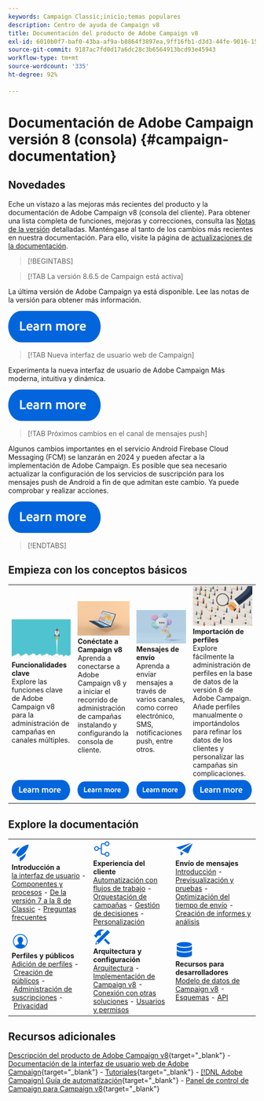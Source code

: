 ```yaml
---
keywords: Campaign Classic;inicio;temas populares
description: Centro de ayuda de Campaign v8
title: Documentación del producto de Adobe Campaign v8
exl-id: 6010b0f7-baf0-43ba-af9a-b8864f3897ea,9ff16fb1-d3d3-44fe-9016-15abffdbc74e
source-git-commit: 9187ac7fd0d17a6dc28c3b6564913bcd93e45943
workflow-type: tm+mt
source-wordcount: '335'
ht-degree: 92%

---
```


# Documentación de Adobe Campaign versión 8 (consola) {#campaign-documentation}

## Novedades

Eche un vistazo a las mejoras más recientes del producto y la documentación de Adobe Campaign v8 (consola del cliente). Para obtener una lista completa de funciones, mejoras y correcciones, consulta las [Notas de la versión](start/release-notes.md) detalladas. Manténgase al tanto de los cambios más recientes en nuestra documentación. Para ello, visite la página de [actualizaciones de la documentación](start/documentation-updates.md).

>[!BEGINTABS]

>[!TAB La versión 8.6.5 de Campaign está activa]

La última versión de Adobe Campaign ya está disponible. Lee las notas de la versión para obtener más información.

[![imagen](assets/do-not-localize/learn-more-button.svg)](start/release-notes.md#release-8-6-5)


>[!TAB Nueva interfaz de usuario web de Campaign]

Experimenta la nueva interfaz de usuario de Adobe Campaign Más moderna, intuitiva y dinámica.

[![imagen](assets/do-not-localize/learn-more-button.svg)](start/campaign-ui.md#ac-web-ui)


>[!TAB Próximos cambios en el canal de mensajes push]

Algunos cambios importantes en el servicio Android Firebase Cloud Messaging (FCM) se lanzarán en 2024 y pueden afectar a la implementación de Adobe Campaign. Es posible que sea necesario actualizar la configuración de los servicios de suscripción para los mensajes push de Android a fin de que admitan este cambio. Ya puede comprobar y realizar acciones.

[![imagen](assets/do-not-localize/learn-more-button.svg)](../technotes/upgrades/push-technote.md)



>[!ENDTABS]

## Empieza con los conceptos básicos

<table style="table-layout:fixed">
  <tr style="border: 0;">
    <td>
    <a href="start/whats-new.md"><img src="assets/do-not-localize/start-capabilities.png"></a>
    <div><strong>Funcionalidades clave</strong><br/>Explore las funciones clave de Adobe Campaign v8 para la administración de campañas en canales múltiples.</div>
    </td>
    <td>
    <a href="start/connect.md"><img src="assets/do-not-localize/start-connect.jpeg"></a>
    <div><strong>Conéctate a Campaign v8</strong><br/>Aprenda a conectarse a Adobe Campaign v8 y a iniciar el recorrido de administración de campañas instalando y configurando la consola de cliente.</div><br/>
    </td>
    <td>
    <a href="start/create-message.md"><img src="assets/do-not-localize/start-send.jpeg"></a>
    <div><strong>Mensajes de envío</strong><br/>Aprenda a enviar mensajes a través de varios canales, como correo electrónico, SMS, notificaciones push, entre otros.
    </div></td>
    <td>
    <a href="audiences/create-profiles.md"><img src="assets/do-not-localize/start-profiles.png"></a>
    <div><strong>Importación de perfiles</strong><br/>Explore fácilmente la administración de perfiles en la base de datos de la versión 8 de Adobe Campaign. Añade perfiles manualmente o importándolos para refinar los datos de los clientes y personalizar las campañas sin complicaciones.</div>
    </td>
  </tr>
  <tr style="border: 0;">
    <td align="center"><a href="start/whats-new.md"><img src="assets/do-not-localize/learn-more-button.svg"></a></td>
    <td align="center"><a href="start/connect.md"><img src="assets/do-not-localize/learn-more-button.svg"></a></td>
    <td align="center"><a href="start/create-message.md"><img src="assets/do-not-localize/learn-more-button.svg"></a></td>
    <td align="center"><a href="audiences/create-profiles.md"><img src="assets/do-not-localize/learn-more-button.svg"></a></td>
    </tr>
</table>

## Explore la documentación

<table style="table-layout:auto">
  <tr style="border: 0;">
    <td>
      <img src="assets/do-not-localize/icon-start.svg" width="35px">
    <br/>
      <strong>Introducción a</strong><br/><a href="start/campaign-ui.md">la interfaz de usuario</a> - <a href="start/ac-components.md">Componentes y procesos</a> - <a href="start/v7-to-v8.md">De la versión 7 a la 8 de Classic</a> - <a href="start/campaign-faq.md">Preguntas frecuentes</a>
    </td>
    <td>
      <img src="assets/do-not-localize/icon-experience.svg" width="35px">
    <br/>
      <strong>Experiencia del cliente</strong><br/><a href="../automation/workflow/about-workflows.md" target="_blank">Automatización con flujos de trabajo</a> - <a href="../automation/campaigns/set-up-campaigns.md" target="_blank">Orquestación de campañas</a> - <a href="interaction/interaction.md">Gestión de decisiones</a> - <a href="send/personalize.md">Personalización</a>
    </td>
    <td>
      <img src="assets/do-not-localize/icon-send.svg" width="35px">
    <br/>
      <strong>Envío de mensajes</strong><br/><a href="start/create-message.md">Introducción</a> - <a href="send/preview-and-proof.md">Previsualización y pruebas</a> - <a href="send/predictive.md">Optimización del tiempo de envío</a> - <a href="reporting/gs-reporting.md">Creación de informes y análisis</a>
    </td>
  </tr>
  <tr style="border: 0;">
    <td>
      <img src="assets/do-not-localize/icon_profile-audience.svg" width="35px">
    <br/>
      <strong>Perfiles y públicos</strong><br/><a href="audiences/create-profiles.md">Adición de perfiles</a> - <a href="audiences/create-audiences.md">Creación de públicos</a> - <a href="start/subscriptions.md">Administración de suscripciones</a> - <a href="start/privacy.md">Privacidad</a>
    </td>
    <td>
      <img src="assets/do-not-localize/icon-configure.svg" width="35px">
    <br/>
      <strong>Arquitectura y configuración</strong><br/><a href="architecture/architecture.md">Arquitectura</a> - <a href="start/implement.md">Implementación de Campaign v8</a> - <a href="connect/integration.md">Conexión con otras soluciones</a> - <a href="start/gs-permissions.md">Usuarios y permisos</a>
    </td>
    <td>
      <img src="assets/do-not-localize/icon-dev.svg" width="35px">
    <br/>
      <strong>Recursos para desarrolladores</strong><br/><a href="dev/datamodel.md">Modelo de datos de Campaign v8</a> - <a href="dev/schemas.md">Esquemas</a> - <a href="dev/api.md">API</a>
    </td>
  </tr>
</table>

## Recursos adicionales

[Descripción del producto de Adobe Campaign v8](https://helpx.adobe.com/es/legal/product-descriptions/adobe-campaign-managed-cloud-services.html){target="_blank"} - [Documentación de la interfaz de usuario web de Adobe Campaign](https://experienceleague.adobe.com/docs/campaign-web/v8/campaign-web-home.html?lang=es){target="_blank"} - [Tutoriales](https://experienceleague.adobe.com/docs/campaign-learn/tutorials/overview.html?lang=es){target="_blank"} - [[!DNL Adobe Campaign] Guía de automatización](https://experienceleague.adobe.com/docs/campaign/automation/home.html?lang=es){target="_blank"} - [Panel de control de Campaign para Campaign v8](https://experienceleague.adobe.com/docs/control-panel/using/discover-control-panel/key-features.html?lang=es){target="_blank"}

